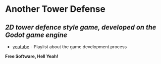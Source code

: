 # Another Tower Defense
## _2D tower defence style game, developed on the Godot game engine_



- [youtube] - Playlist about the game development process















**Free Software, Hell Yeah!**

[youtube]: <https://www.youtube.com/watch?v=wXjcjYT4WvQ&list=PLJn3nbk2RjwQp8ebI8qlrHn95T0vFEx85>
